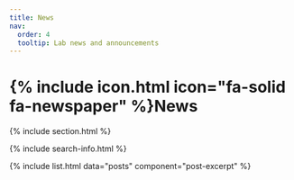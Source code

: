 ```yaml
---
title: News
nav:
  order: 4
  tooltip: Lab news and announcements
---
```


# {% include icon.html icon="fa-solid fa-newspaper" %}News

<!-- announcements, achievements, events   -->

{% include section.html %}

<!-- no search needed for now -->
<!-- {% include search-box.html %} -->

<!-- or tags -->
<!-- {% include tags.html tags=site.tags %} -->

{% include search-info.html %}

{% include list.html data="posts" component="post-excerpt" %}

